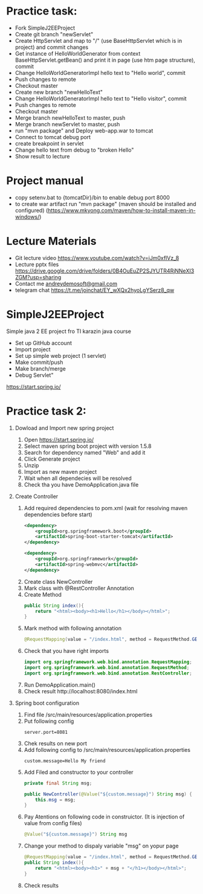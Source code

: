 # Practice task:

- Fork SimpleJ2EEProject
- Create git branch "newServlet"
- Create HttpServlet and map to "/" (use BaseHttpServlet which is in project) and commit changes
- Get instance of HelloWorldGenerator from context BaseHttpServlet.getBean() and print it in page (use htm page structure), commit
- Change HelloWorldGeneratorImpl hello text to "Hello world", commit
- Push changes to remote
- Checkout master
- Create new branch "newHelloText"
- Change HelloWorldGeneratorImpl hello text to "Hello visitor", commit
- Push changes to remote
- Checkout master
- Merge branch newHelloText to master, push
- Merge branch newServlet to master, push
- run "mvn package" and  Deploy web-app.war to tomcat
- Connect to tomcat debug port
- create breakpoint in servlet
- Change hello text from debug to "broken Hello"
- Show result to lecture


# Project manual
- copy setenv.bat to {tomcatDir}/bin to enable debug port 8000
- to create war artifact run "mvn package" (maven should be installed and configured)
 (https://www.mkyong.com/maven/how-to-install-maven-in-windows/)

# Lecture Materials
- Git lecture video https://www.youtube.com/watch?v=iJm0xflVz_8
- Lecture pptx files https://drive.google.com/drive/folders/0B4OuEuZP2SJYUTR4RjNNeXI3ZGM?usp=sharing
- Contact me andreydemosoft@gmail.com
- telegram chat https://t.me/joinchat/EY_wXQx2hyoLgYSerz8_qw

# SimpleJ2EEProject
Simple java 2 EE project fro TI karazin java course

- Set up GitHub account
- Import project
- Set up simple web project (1 servlet)
- Make commit/push
- Make branch/merge
- Debug Servlet"


https://start.spring.io/

# Practice task 2:

1. Dowload and Import new spring project
   1. Open https://start.spring.io/
   2. Select maven spring boot project with version 1.5.8
   3. Search for dependency named "Web" and add it
   4. Click Generate project
   5. Unzip
   6. Import as new maven project
   7. Wait when all dependecies will be resolved
   8. Check tha you have DemoApplication.java file

2. Create Controller
   1. Add required dependencies to pom.xml (wait for resolving maven dependencies before start)
      ```xml
      <dependency>
          <groupId>org.springframework.boot</groupId>
          <artifactId>spring-boot-starter-tomcat</artifactId>
      </dependency>

      <dependency>
          <groupId>org.springframework</groupId>
          <artifactId>spring-webmvc</artifactId>
      </dependency>
      ```
   2. Create class NewController
   3. Mark class with @RestController Annotation
   4. Create Method 
      ```java
      public String index(){
          return "<html><body><h1>Hello</h1></body></html>";
      }
      ```
   5. Mark method with following annotation 
      ```java
      @RequestMapping(value = "/index.html", method = RequestMethod.GET)
      ```        
   6. Check that you have right imports 
      ```java
      import org.springframework.web.bind.annotation.RequestMapping;
      import org.springframework.web.bind.annotation.RequestMethod;
      import org.springframework.web.bind.annotation.RestController; 
      ```
   7. Run DemoApplication.main()
   8. Check result http://localhost:8080/index.html

2. Spring boot configuration
   1. Find file /src/main/resources/application.properties
   2. Put following config
      ```
      server.port=8081
      ```          
   3. Chek results on new port
   4. Add following config to /src/main/resources/application.properties
      ```
      custom.message=Hello My friend
      ```
   5. Add Filed and constructor to your controller 
      ```java
      private final String msg;

      public NewController(@Value("${custom.message}") String msg) {
          this.msg = msg;
      }
      ```
   6. Pay Atentions on following code in construictor. (It is injection of value from config files)
      ```java
      @Value("${custom.message}") String msg
      ```
   7. Change your method to dispaly variable "msg" on yopur page
      ```java
      @RequestMapping(value = "/index.html", method = RequestMethod.GET)
      public String index(){
          return "<html><body><h1>" + msg + "</h1></body></html>";
      }
      ```
   8. Check results

